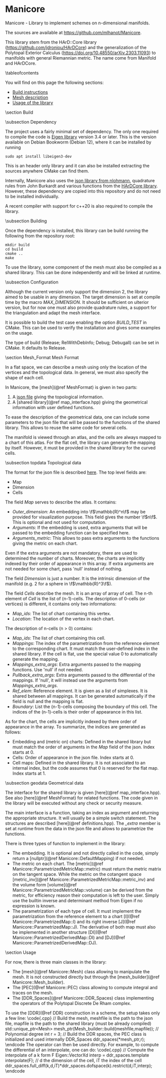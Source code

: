 # Manicore

Manicore - Library to implement schemes on n-dimensional manifolds.

The sources are available at https://github.com/mlhanot/Manicore.

This library stem from the HArD::Core library (https://github.com/jdroniou/HArDCore) and the generalization of the Polytopal Exterior Calculus (https://doi.org/10.48550/arXiv.2303.11093) to manifolds with general Riemannian metric.
The name come from Manifold and HArDCore.

\tableofcontents

You will find on this page the following sections:
- [Build instructions](#Build)
- [Mesh description](#Mesh_Format)
- [Usage of the library](#Usage)


\section Build

\subsection Dependency

The project uses a fairly minimal set of dependency. 
The only one required to compile the code is [Eigen library](http://eigen.tuxfamily.org/) version 3.4 or later. 
This is the version available on Debian Bookworm (Debian 12), where it can be installed by running 
```
sudo apt install libeigen3-dev
```
This is an header only library and it can also be installed extracting the sources anywhere CMake can find them. 

Internally, Manicore also uses the [json library from nlohmann](https://github.com/nlohmann/json), 
quadrature rules from John Burkardt and various functions from the [HArDCore library](https://github.com/jdroniou/HArDCore).
However, these dependency are copied into this repository and do not need to be installed individually.

A recent compiler with support for c++20 is also required to compile the library.

\subsection Building 

Once the dependency is installed, this library can be build running the following from the repository root:

```
mkdir build
cd build
cmake ..
make
```

To use the library, some component of the mesh must also be compiled as a shared library. 
This can be done independently and will be linked at runtime.

\subsection Configuration

Although the current version only support the dimension 2,
the library aimed to be usable in any dimension. 
The target dimension is set at compile time by the macro *MAX_DIMENSION*. 
It should be sufficient on ulterior version, 
but for now one must also provide quadrature rules, a support for the triangulation and adapt the mesh interface.

It is possible to build the test case enabling the option *BUILD_TEST* in CMake.
This can be used to verify the installation and gives some examples on the usage. 

The type of build (Release; RelWithDebInfo; Debug; Debugall) can be set in CMake. It defaults to Release. 

\section Mesh_Format Mesh Format 

In a flat space, we can describe a mesh using only the location of the vertices and the topological data.
In general, we must also specify the shape of each cell.

In Manicore, the [mesh](@ref MeshFormat) is given in two parts: 
1. A [json file](./mesh_format) giving the topological information.
2. A [shared library](@ref map_interface.hpp) giving the geometrical information with user defined functions.

To ease the description of the geometrical data, one can include some parameters to the json file that will be passed to the functions of the shared library.
This allows to reuse the same code for several cells.

The manifold is viewed through an atlas, and the cells are always mapped to a chart of this atlas. 
For the flat cell, the library can generate the mapping by itself. However, it must be provided in the shared library for the curved cells. 

\subsection topdata Topological data

The format for the json file is described [here](./mesh_format).
The top level fields are:
- Map
- Dimension
- Cells

The field *Map* serves to describe the atlas. It contains:
- *Outer_dimension*: An embedding into \f$\mathbb{R}^n\f$ may be provided for visualization purpose. This field gives the number \f$n\f$. 
This is optional and not used for computation.
- *Arguments*: If the embedding is used, extra arguments that will be passed to the embedding function can be specified here.
- *Arguments_metric*: This allows to pass extra arguments to the functions giving the metric on each chart.

Even if the extra arguments are not mandatory, there are used to determined the number of charts. 
Moreover, the charts are implicitly indexed by their order of appearance in this array.
If extra arguments are not needed for some chart, pass 'null' instead of nothing.

The field *Dimension* is just a number. It is the intrinsic dimension of the manifold (e.g. 2 for a sphere in \f$\mathbb{R}^3\f$).

The field *Cells* describe the mesh. It is an array of array of cell. The n-th element of *Cell* is the list of (n-1)-cells.
The description of 0-cells (or vertices) is different, it contains only two informations:
- *Map_ids*: The list of chart containing this vertex.
- *Location*: The location of the vertex in each chart.

The description of n-cells (n > 0) contains:
- *Map_ids*: The list of chart containing this cell.
- *Mappings*: The index of the parametrization from the reference element to the corresponding chart. It must match the user-defined index in the shared library. If the cell is flat, use the special value 0 to automatically generate the mapping.
- *Mappings_extra_args*: Extra arguments passed to the mapping functions. Use 'null' if not needed.
- *Pullback_extra_args*: Extra arguments passed to the differential of the mappings. If 'null', it will instead use the arguments from *Mappings_extra_args*.
- *Ref_elem*: Reference element. It is given as a list of simplexes. It is shared between all mappings. It can be generated automatically if the field is null and the mapping is flat.
- *Boundary*: List the (n-1)-cells composing the boundary of this cell. The indices of the (n-1)-cells is their order of appearance in this list.

As for the chart, the cells are implicitly indexed by there order of appearance in the array.
To summarize, the indices are generated as follows:
- Embedding and (metric on) charts: Defined in the shared library but must match the order of arguments in the *Map* field of the json. 
Index starts at 0.
- Cells: Order of appearance in the json file. Index starts at 0.
- Cell maps: Defined in the shared library. It is not associated to an internal index, but the code assumes that 0 is reserved for the flat map. Index starts at 1.

\subsection geodata Geometrical data

The interface for the shared library is given [here](@ref map_interface.hpp). See also [here](@ref MeshFormat) for related functions.
The code given in the library will be executed without any check or security measure.

The main interface is a function, taking an index as argument and returning the appropriate structure.
It will usually be a simple switch statement.
The structures are described [here](@ref definitions.hpp). 
The <em>_extra</em> member is set at runtime from the data in the json file and allows to parametrize the functions. 

There is three types of function to implement in the library:
- The embedding. It is optional and not directly called in the code, simply return a [nullptr](@ref Manicore::DefaultMapping) if not needed.
- The metric on each chart. The [metric](@ref Manicore::ParametrizedMetricMap::metric) must return the metric matrix on the tangent space. 
While the metric on the cotangent space [metric_inv](@ref Manicore::ParametrizedMetricMap::metric_inv) and the volume form [volume](@ref Manicore::ParametrizedMetricMap::volume) 
can be derived from the metric, for efficiency reason their computation is left to the user. 
Simply use the builtin inverse and determinant method from Eigen if no expression is known.
- The parametrization of each type of cell. It must implement the parametrization from the reference element to a chart [I](@ref Manicore::ParametrizedMap::I) and its right inverse [J](@ref Manicore::ParametrizedMap::J).
The derivative of both map must also be implemented in another structure [DI](@ref Manicore::ParametrizedDerivedMap::DI) and [DJ](@ref Manicore::ParametrizedDerivedMap::DJ).

\section Usage 

For now, there is three main classes in the library:
- The [mesh](@ref Manicore::Mesh) class allowing to manipulate the mesh. It is not constructed directly but through the [mesh_builder](@ref Manicore::Mesh_builder).
- The [PEC](@ref Manicore::PEC) class allowing to compute integral and traces on the mesh.
- The [DDR_Spaces](@ref Manicore::DDR_Spaces) class implementing the operators of the Polytopal Discrete De Rham complex.

To use the [DDR](@ref DDR) construction in a scheme, the setup takes only a few line:
\code{.cpp}
  // Build the mesh, meshfile is the path to the json file, mapfile is the path to the shared library (must be already compiled)
  std::unique_ptr<Mesh<dimension>> mesh_ptr(Mesh_builder<dimension>::build(meshfile,mapfile));
  // Polynomial degree
  int r = 3;
  // Build the DDR spaces, the PEC class is initialized and used internally
  DDR_Spaces<dimension> ddr_spaces(*mesh_ptr,r);
\endcode
The operator can then be used directly. For example, to compute the differential of an interpolate, one can do: 
\code{.cpp}
  // Compute the interpolate of a k form F
  Eigen::VectorXd interp = ddr_spaces.template interpolate<k>(F);
  // d the dimension of the cell, iT the index of the cell
  ddr_spaces.full_diff(k,d,iT)*ddr_spaces.dofspace(k).restrict(d,iT,interp);
\endcode

